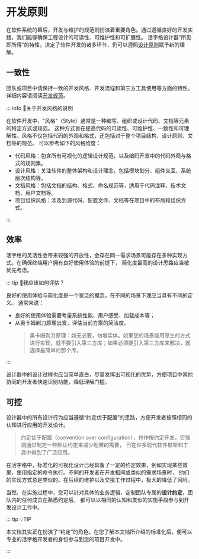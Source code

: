 # 开发原则

在软件系统的幕后，开发与维护的规范则扮演着重要角色。通过遵循良好的开发实践，我们能够确保工程设计的可读性、可维护性和可扩展性。
活字格设计器“所见即所得”的特性，决定了软件开发的诸多环节，仍可以遵照[设计原则](/standard/design/principle)赋予新的理解。

## 一致性

团队或项目中请保持一致的开发风格、开发流程和第三方工具使用等方面的特性。详细内容请阅读[开发规范](/standard/dev/naming-style)。

::: info 📘关于开发风格的说明

在软件开发中，"风格"（Style）通常是一种编写、组织或设计代码、文档等元素的特定方式或规范。
这种方式旨在提高代码的可读性、可维护性、一致性和可理解性。风格不仅包括代码的外观和格式，还包括对于整个项目结构、设计原则、文档等的规范。
可以参考如下的风格维度：
- 代码风格：包含所有可视化的逻辑设计规范，以及编码开发中的代码外观与格式的规则集。
- 设计风格：关注软件的整体架构和设计理念，包括模块划分、组件交互、系统层次结构等。
- 文档风格：包括文档的结构、格式、命名规范等，适用于代码注释、技术文档、用户文档等。
- 项目组织风格：涉及到源代码、配置文件、文档等在项目中的布局和组织方式。

:::

## 效率

活字格的灵活性会带来较强的开放性，会存在同一需求场景可能存在多种实现方式。在确保终端用户拥有良好使用体验的前提下，
简化度最高的设计思路应当被优先考虑。

::: tip 🤔我应该如何评估？

良好的使用体验与简化度是一个宽泛的概念，在不同的场景下理应当具有不同的定义。 通常来说：
- 良好的使用体验需要考量系统性能、用户感受、加载成本等；
- 从奥卡姆剃刀原理出发，评估当前方案的简洁度。
  > 奥卡姆剃刀原理：如无必要，勿增实体。如果您的场景能用原生的方式进行实现，就不要引入第三方库；如果必须要引入第三方库来解决，就选择最简单的那个库。

:::

设计器中的设计过程也应当简单直白，尽量发挥出可视化的优势，方便项目中其他协同的开发者快速识别功能，降低理解门槛。

## 可控

设计器中的所有设计行为应当遵循“约定优于配置”的思路，方便开发者按照相同的认知进行应用的开发设计。

> 约定优于配置（convention over configuration），也作按约定开发，它强调通过制定一些默认约定来减少配置的需要，
已在许多现代软件框架和工具中得到了广泛应用。

在活字格中，标准化的可视化设计已经具备了一定的约定效果，例如实现某些效果，使用指定的命令执行。不同的开发者在开发相同或类似的需求场景时，
他们的实现方式总是类似的。在后续的维护以及交接工作过程中，极大的降低了风险。

当然，在实施过程中，您可以针对具体的业务逻辑，定制团队专属的**设计约定**，团队内的任何成员在熟悉约定后，
都可以以相同的认知和类似的实施手段参与到开发设计工作中。

::: tip 💡TIP

本文档其实正在扮演了“约定”的角色。在您了解本文档所介绍的标准化后，便可以专业的活字格开发者的身份参与到您的项目开发中。

:::